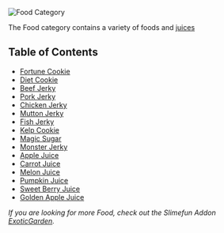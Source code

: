 ![Food Category](https://raw.githubusercontent.com/Slimefun/Slimefun4-Wiki/master/images/category-resources.png)

The Food category contains a variety of foods and [juices](https://github.com/Slimefun/Slimefun4/wiki/Juices)

## Table of Contents
* [Fortune Cookie](https://github.com/Slimefun/Slimefun4/wiki/Fortune-Cookie)
* [Diet Cookie](https://github.com/Slimefun/Slimefun4/wiki/Diet-Cookie)
* [Beef Jerky](https://github.com/Slimefun/Slimefun4/wiki/Meat-Jerky)
* [Pork Jerky](https://github.com/Slimefun/Slimefun4/wiki/Meat-Jerky)
* [Chicken Jerky](https://github.com/Slimefun/Slimefun4/wiki/Meat-Jerky)
* [Mutton Jerky](https://github.com/Slimefun/Slimefun4/wiki/Meat-Jerky)
* [Fish Jerky](https://github.com/Slimefun/Slimefun4/wiki/Meat-Jerky)
* [Kelp Cookie](https://github.com/Slimefun/Slimefun4/wiki/Kelp-Cookie)
* [Magic Sugar](https://github.com/Slimefun/Slimefun4/wiki/Magic-Sugar)
* [Monster Jerky](https://github.com/Slimefun/Slimefun4/wiki/Monster-Jerky)
* [Apple Juice](https://github.com/Slimefun/Slimefun4/wiki/Juices)
* [Carrot Juice](https://github.com/Slimefun/Slimefun4/wiki/Juices)
* [Melon Juice](https://github.com/Slimefun/Slimefun4/wiki/Juices)
* [Pumpkin Juice](https://github.com/Slimefun/Slimefun4/wiki/Juices)
* [Sweet Berry Juice](https://github.com/Slimefun/Slimefun4/wiki/Juices)
* [Golden Apple Juice](https://github.com/Slimefun/Slimefun4/wiki/Juices)

*If you are looking for more Food, check out the Slimefun Addon [ExoticGarden](https://github.com/Slimefun/Slimefun4/wiki/ExoticGarden).*

